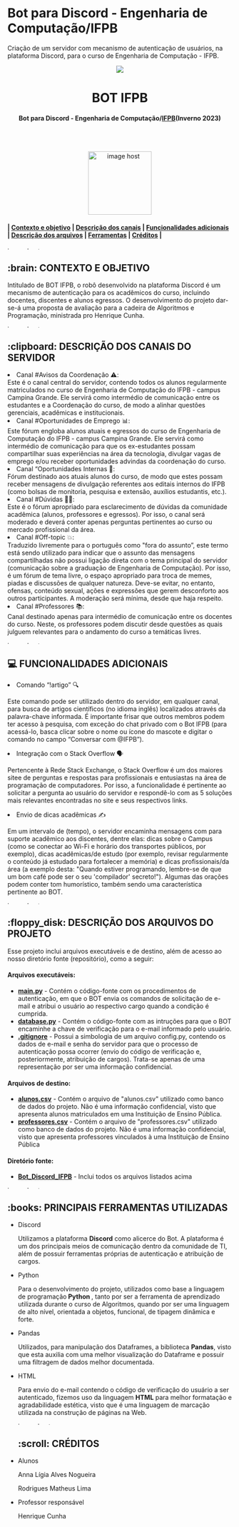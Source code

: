 # Bot para Discord - Engenharia de Computação/IFPB
Criação de um servidor com mecanismo de autenticação de usuários, na plataforma Discord, para o curso de Engenharia de Computação - IFPB.

<p align="center"> 
<a href="" target="_blank"><img src="https://github.com/ligianogueira1/Bot_Discord_IFPB/assets/109001008/7e3c3093-8c87-499b-9921-0c735ce681f8"/></a>
</p>
<h1 align="center"> BOT IFPB </h1>
<h4 align="center"> Bot para Discord - Engenharia de Computação/<a href="https://www.ifpb.edu.br/">IFPB</a>(Inverno 2023) </h4>

<br>
</br>
<p align="center"> 
<a href="https://image.jimcdn.com/app/cms/image/transf/dimension=970x10000:format=gif/path/sa16dc2497d80e05e/image/icd162bb94ffa0064/version/1551588419/image.gif" target="_blank"><img src="https://image.jimcdn.com/app/cms/image/transf/dimension=970x10000:format=gif/path/sa16dc2497d80e05e/image/icd162bb94ffa0064/version/1551588419/image.gif" alt="image host" height="142px"/></a>
</p>

<h4> | <a href="#contexto">Contexto e objetivo</a> | <a href="#detalhamento">Descrição dos canais</a> | <a href="#funcionalidades">Funcionalidades adicionais</a> | <a href="#arquivos">Descrição dos arquivos</a> | <a href="#ferramentas">Ferramentas</a> | <a href="#creditos">Créditos</a> |</h4>

<a href="https://imgbox.com/3tZuCnVg" target="_blank"><img src="https://images2.imgbox.com/42/88/3tZuCnVg_o.png" alt="image host" height="5px" width="900px"/></a>

<h2 id="contexto"> :brain: CONTEXTO E OBJETIVO</h2>

<p>Intitulado de BOT IFPB, o robô desenvolvido na plataforma Discord é um mecanismo de autenticação para os acadêmicos do curso, incluindo docentes, discentes e alunos egressos. O desenvolvimento do projeto dar-se-á uma proposta de avaliação para a cadeira de Algoritmos e Programação, ministrada pro Henrique Cunha.</p>

<a href="https://imgbox.com/3tZuCnVg" target="_blank"><img src="https://images2.imgbox.com/42/88/3tZuCnVg_o.png" alt="image host" height="5px" width="900px"/></a>

<h2 id="detalhamento"> :clipboard: DESCRIÇÃO DOS CANAIS DO SERVIDOR</h2>

<li>Canal #Avisos da Coordenação ⚠️:</li> 
Este é o canal central do servidor, contendo todos os alunos regularmente matriculados no curso de Engenharia de Computação do IFPB - campus Campina Grande. Ele servirá como intermédio de comunicação entre os estudantes e a Coordenação do curso, de modo a alinhar questões gerenciais, acadêmicas e institucionais. 

<li>Canal #Oportunidades de Emprego 📊:</li>  
Este fórum engloba alunos atuais e egressos do curso de Engenharia de Computação do IFPB - campus Campina Grande. Ele servirá como intermédio de comunicação para que os ex-estudantes possam compartilhar suas experiências na área da tecnologia, divulgar vagas de emprego e/ou receber oportunidades advindas da coordenação do curso.  

<li>Canal “Oportunidades Internas 📌:</li>
Fórum destinado aos atuais alunos do curso, de modo que estes possam receber mensagens de divulgação referentes aos editais internos do IFPB (como bolsas de monitoria, pesquisa e extensão, auxílios estudantis, etc.). 

<li>Canal #Dúvidas 🙋‍♀️:</li>
Este é o fórum apropriado para esclarecimento de dúvidas da comunidade acadêmica (alunos, professores e egressos). Por isso, o canal será moderado e deverá conter apenas perguntas pertinentes ao curso ou mercado profissional da área. 

<li>Canal #Off-topic 💥:</li> 
Traduzido livremente para o português como "fora do assunto”, este termo está sendo utilizado para indicar que o assunto das mensagens compartilhadas não possui ligação direta com o tema principal do servidor (comunicação sobre a graduação de Engenharia de Computação). Por isso, é um fórum de tema livre, o espaço apropriado para troca de memes, piadas e discussões de qualquer natureza. Deve-se evitar, no entanto, ofensas, conteúdo sexual, ações e expressões que gerem desconforto aos outros participantes. A moderação será mínima, desde que haja respeito. 

<li>Canal #️Professores 📚:</li>  
Canal destinado apenas para intermédio de comunicação entre os docentes do curso. Neste, os professores podem discutir desde questões as quais julguem relevantes para o andamento do curso a temáticas livres. 

<a href="https://imgbox.com/3tZuCnVg" target="_blank"><img src="https://images2.imgbox.com/42/88/3tZuCnVg_o.png" alt="image host" height="5px" width="900px"/></a>

<h2 id="comandos"> 💻 FUNCIONALIDADES ADICIONAIS </h2>

<li>Comando “!artigo” 🔍</li>  

Este comando pode ser utilizado dentro do servidor, em qualquer canal, para busca de artigos científicos (no idioma inglês) localizados através da palavra-chave informada. É importante frisar que outros membros podem ter acesso à pesquisa, com exceção do chat privado com o Bot IFPB (para acessá-lo, basca clicar sobre o nome ou ícone do mascote e digitar o comando no campo “Conversar com @IFPB”).

<li>Integração com o Stack Overflow 🗣️</li>  

Pertencente à Rede Stack Exchange, o Stack Overflow é um dos maiores sitee de perguntas e respostas para profissionais e entusiastas na área de programação de computadores. Por isso, a funcionalidade é pertinente ao solicitar a pergunta ao usuário do servidor e respondê-lo com as 5 soluções mais relevantes encontradas no site e seus respectivos links.

<li>Envio de dicas acadêmicas ✍️</li>  

Em um intervalo de (tempo), o servidor encaminha mensagens com para suporte acadêmico aos discentes, dentre elas: dicas sobre o Campus (como se conectar ao Wi-Fi e horário dos transportes públicos, por exemplo), dicas acadêmicas/de estudo (por exemplo, revisar regularmente o conteúdo já estudado para fortalecer a memória) e dicas profissionais/da área (a exemplo desta: "Quando estiver programando, lembre-se de que um bom café pode ser o seu 'compilador' secreto!"). Algumas das orações podem conter tom humorístico, também sendo uma característica pertinente ao BOT.

<a href="https://imgbox.com/3tZuCnVg" target="_blank"><img src="https://images2.imgbox.com/42/88/3tZuCnVg_o.png" alt="image host" height="5px" width="900px"/></a>

<h2 id="arquivos"> :floppy_disk: DESCRIÇÃO DOS ARQUIVOS DO PROJETO</h2>

<p>Esse projeto inclui arquivos executáveis e de destino, além de acesso ao nosso diretório fonte (repositório), como a seguir:</p>
<h4>Arquivos executáveis:</h4>
<ul>
  <li><a href="https://github.com/ligianogueira1/Bot_Discord_IFPB/blob/main/main.py"><b>main.py</b></a> - Contém o código-fonte com os procedimentos de autenticação, em que o BOT envia os comandos de solicitação de e-mail e atribui o usuário ao respectivo cargo quando a condição é cumprida. </li>
   <li><a href="https://github.com/ligianogueira1/Bot_Discord_IFPB/blob/main/database.py"><b>database.py</b></a> - Contém o código-fonte com as intruções para que o BOT encaminhe a chave de verificação para o e-mail informado pelo usuário. </li>
   <li><a href="https://github.com/ligianogueira1/Bot_Discord_IFPB/blob/main/.gitignore"><b>.gitignore</b></a> - Possui a simbologia de um arquivo config.py, contendo os dados de e-mail e senha do servidor para que o processo de autenticação possa ocorrer (envio do código de verificação e, posteriormente, atribuição de cargos). Trata-se apenas de uma representação por ser uma informação confidencial. </li>
</ul>

<h4>Arquivos de destino:</h4> 
<ul>
  <li><a href="https://github.com/ligianogueira1/Bot_Discord_IFPB/blob/main/data/alunos.csv"><b>alunos.csv</b></a> - Contém o arquivo de "alunos.csv" utilizado como banco de dados do projeto. Não é uma informação confidencial, visto que apresenta alunos matriculados em uma Instituição de Ensino Pública.</li>
  <li><a href="https://github.com/ligianogueira1/Bot_Discord_IFPB/blob/main/data/professores.csv"><b>professores.csv</b></a> - Contém o arquivo de "professores.csv" utilizado como banco de dados do projeto. Não é uma informação confidencial, visto que apresenta professores vinculados à uma Instituição de Ensino Pública</li>
</ul>

<h4>Diretório fonte:</h4>
<ul>
  <li><a href="https://github.com/ligianogueira1/Bot_Discord_IFPB"><b> Bot_Discord_IFPB</b></a> - Inclui todos os arquivos listados acima </li>
</ul>

<a href="https://imgbox.com/3tZuCnVg" target="_blank"><img src="https://images2.imgbox.com/42/88/3tZuCnVg_o.png" alt="image host" height="5px" width="900px"/></a>

<h2 id="ferramentas"> :books: PRINCIPAIS FERRAMENTAS UTILIZADAS </h2>

<ul>
  <li>Discord</li>
  <p> Utilizamos a plataforma <strong>Discord</strong> como alicerce do Bot. A plataforma é um dos principais meios de comunicação dentro da comunidade de TI, além de possuir ferramentas próprias de autenticação e atribuição de cargos. </p>
    
  <li>Python</li>
  <p> Para o desenvolvimento do projeto, utilizados como base a linguagem de programação<strong> Python </strong>, tanto por ser a ferramenta de aprendizado utilizada durante o curso de Algoritmos, quando por ser uma linguagem de alto nível, orientada a objetos, funcional, de tipagem dinâmica e forte.
    
  <li>Pandas</li>
  <p> Utilizados, para manipulação dos Dataframes, a biblioteca <strong>Pandas</strong>, visto que esta auxilia com uma melhor visualização do Dataframe e possuir uma filtragem de dados melhor documentada.</p>

  <li>HTML</li>
  <p>Para envio do e-mail contendo o código de verificação do usuário a ser autenticado, fizemos uso da linguagem <strong>HTML</strong> para melhor formatação e agradabilidade estética, visto que é uma linguagem de marcação utilizada na construção de páginas na Web.</p>

<a href="https://imgbox.com/3tZuCnVg" target="_blank"><img src="https://images2.imgbox.com/42/88/3tZuCnVg_o.png" alt="image host" height="5px" width="900px"/></a>

<h2 id="creditos"> :scroll: CRÉDITOS</h2>

<li>Alunos</li>
<p>Anna Lígia Alves Nogueira</p>
<p>Rodrigues Matheus Lima</p></p>

<li>Professor responsável</li>
<p>Henrique Cunha</p>

